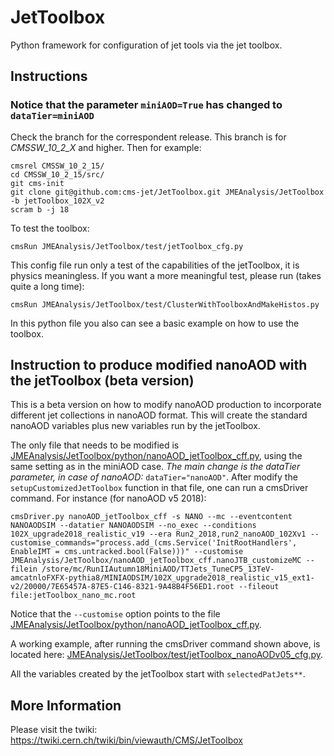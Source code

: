 # JetToolbox
Python framework for configuration of jet tools via the jet toolbox.

## Instructions

### Notice that the parameter `miniAOD=True` has changed to `dataTier=miniAOD`

Check the branch for the correspondent release. This branch is for *CMSSW_10_2_X* and higher. 
Then for example:
```
cmsrel CMSSW_10_2_15/
cd CMSSW_10_2_15/src/
git cms-init
git clone git@github.com:cms-jet/JetToolbox.git JMEAnalysis/JetToolbox -b jetToolbox_102X_v2
scram b -j 18
```

To test the toolbox:
```
cmsRun JMEAnalysis/JetToolbox/test/jetToolbox_cfg.py
```
This config file run only a test of the capabilities of the jetToolbox, it is physics meaningless. If you want a more meaningful test, please run (takes quite a long time):
~~~
cmsRun JMEAnalysis/JetToolbox/test/ClusterWithToolboxAndMakeHistos.py
~~~
In this python file you also can see a basic example on how to use the toolbox.

## Instruction to produce modified nanoAOD with the jetToolbox (beta version)

This is a beta version on how to modify nanoAOD production to incorporate different jet collections in nanoAOD format. This will create the standard nanoAOD variables plus new variables run by the jetToolbox.

The only file that needs to be modified is [JMEAnalysis/JetToolbox/python/nanoAOD_jetToolbox_cff.py](python/nanoAOD_jetToolbox_cff.py), using the same setting as in the miniAOD case.
*The main change is the dataTier parameter, in case of nanoAOD:* `dataTier="nanoAOD"`.
After modify the `setupCustomizedJetToolbox` function in that file, one can run a cmsDriver command. For instance (for nanoAOD v5 2018):

~~~
cmsDriver.py nanoAOD_jetToolbox_cff -s NANO --mc --eventcontent NANOAODSIM --datatier NANOAODSIM --no_exec --conditions 102X_upgrade2018_realistic_v19 --era Run2_2018,run2_nanoAOD_102Xv1 --customise_commands="process.add_(cms.Service('InitRootHandlers', EnableIMT = cms.untracked.bool(False)))" --customise JMEAnalysis/JetToolbox/nanoAOD_jetToolbox_cff.nanoJTB_customizeMC --filein /store/mc/RunIIAutumn18MiniAOD/TTJets_TuneCP5_13TeV-amcatnloFXFX-pythia8/MINIAODSIM/102X_upgrade2018_realistic_v15_ext1-v2/20000/7E65457A-87E5-C146-8321-9A48B4F56ED1.root --fileout file:jetToolbox_nano_mc.root
~~~

Notice that the `--customise` option points to the file [JMEAnalysis/JetToolbox/python/nanoAOD_jetToolbox_cff.py](python/nanoAOD_jetToolbox_cff.py). 


A working example, after running the cmsDriver command shown above, is located here: [JMEAnalysis/JetToolbox/test/jetToolbox_nanoAODv05_cfg.py](test/jetToolbox_nanoAODv05_cfg.py). 

All the variables created by the jetToolbox start with `selectedPatJets**`.


## More Information

Please visit the twiki: https://twiki.cern.ch/twiki/bin/viewauth/CMS/JetToolbox
